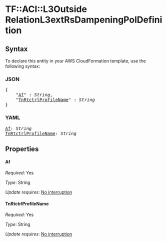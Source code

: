 # TF::ACI::L3Outside RelationL3extRsDampeningPolDefinition

## Syntax

To declare this entity in your AWS CloudFormation template, use the following syntax:

### JSON

<pre>
{
    "<a href="#af" title="Af">Af</a>" : <i>String</i>,
    "<a href="#tnrtctrlprofilename" title="TnRtctrlProfileName">TnRtctrlProfileName</a>" : <i>String</i>
}
</pre>

### YAML

<pre>
<a href="#af" title="Af">Af</a>: <i>String</i>
<a href="#tnrtctrlprofilename" title="TnRtctrlProfileName">TnRtctrlProfileName</a>: <i>String</i>
</pre>

## Properties

#### Af

_Required_: Yes

_Type_: String

_Update requires_: [No interruption](https://docs.aws.amazon.com/AWSCloudFormation/latest/UserGuide/using-cfn-updating-stacks-update-behaviors.html#update-no-interrupt)

#### TnRtctrlProfileName

_Required_: Yes

_Type_: String

_Update requires_: [No interruption](https://docs.aws.amazon.com/AWSCloudFormation/latest/UserGuide/using-cfn-updating-stacks-update-behaviors.html#update-no-interrupt)

